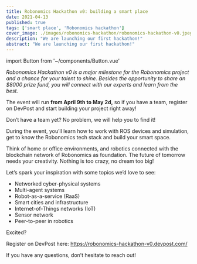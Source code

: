 ```yaml
---
title: Robonomics Hackathon v0: building a smart place
date: 2021-04-13
published: true
tags: ['smart place', 'Robonomics hackathon']
cover_image: ./images/robonomics-hackathon/robonomics-hackathon-v0.jpeg
description: "We are launching our first hackathon!"
abstract: "We are launching our first hackathon!"
---
```

import Button from '~/components/Button.vue'

_Robonomics Hackathon v0 is a major milestone for the Robonomics project and a chance for your talent to shine. Besides the opportunity to share an $8000 prize fund, you will connect with our experts and learn from the best._

The event will run **from April 9th to May 2d,** so if you have a team, register on DevPost and start building your project right away!

Don’t have a team yet? No problem, we will help you to find it! 

During the event, you’ll learn how to work with ROS devices and simulation, get to know the Robonomics tech stack and build your smart space.

Think of home or office environments, and robotics connected with the blockchain network of Robonomics as foundation. The future of tomorrow needs your creativity. Nothing is too crazy, no dream too big!

Let’s spark your inspiration with some topics we’d love to see:
- Networked cyber-physical systems
- Multi-agent systems
- Robot-as-a-service (RaaS)
- Smart cities and infrastructure
- Internet-of-Things networks (IoT)
- Sensor network
- Peer-to-peer in robotics

Excited?

Register on DevPost here: https://robonomics-hackathon-v0.devpost.com/

If you have any questions, don’t hesitate to reach out!

